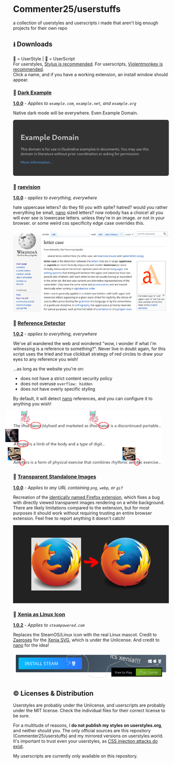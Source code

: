 # Commenter25/userstuffs
a collection of userstyles and userscripts i made that aren't big enough projects for their own repo

## ⭳ Downloads
🎨 = UserStyle | 📜 = UserScript  
For userstyles, [Stylus is recommended](https://github.com/openstyles/stylus#stylus). For userscripts, [Violentmonkey is recommended](https://violentmonkey.github.io/).  
Click a name, and if you have a working extension, an install window should appear.

### 🎨 [Dark Example](https://raw.githubusercontent.com/Commenter25/userstuffs/main/darkexample/darkexample.user.css)

[**1.0.0**](darkexample/CHANGELOG.md) - _Applies to `example.com`, `example.net`, and `example.org`_

Native dark mode will be everywhere. Even Example Domain.

![Dark Example Preview Image](darkexample/preview.png)

### 🎨 [raevision](https://raw.githubusercontent.com/commenter25/userstuffs/main/raevision/raevision.user.css)

[**1.0.0**](raevision/changelog.md) - _applies to everything, everywhere_

hate uppercase letters? do they fill you with spite? hatred? would you rather everything be small, [nano](https://twitter.com/nano_pone) sized letters? now nobody has a choice! all you will ever see is lowercase letters. unless they're in an image. or not in your browser. or some weird css specificity edge case overrides this.

<picture>
  <source media="(prefers-color-scheme: dark)" srcset="raevision/preview-dark.png">
  <img alt="raevision preview image" src="raevision/preview.png">
</picture>

### 📜 [Reference Detector](https://raw.githubusercontent.com/Commenter25/userstuffs/main/refdetect/refdetect.user.js)

[**1.0.2**](refdetect/CHANGELOG.md) - _applies to everything, everywhere_

We've all wandered the web and wondered "wow, i wonder if what i'm witnessing is a reference to something?". Never live in doubt again, for this script uses the tried and true clickbait strategy of red circles to draw your eyes to any reference you wish!

...as long as the website you're on:
  - does not have a strict content security policy
  - does not overuse `overflow: hidden`
  - does not have overly specific styling

By default, it will detect [nano](https://nano.lgbt) references, and you can configure it to anything you wish!

<picture>
  <source media="(prefers-color-scheme: dark)" srcset="refdetect/preview-dark.png">
  <img alt="Reference Detector Preview Image" src="refdetect/preview.png" style="position: relative; left: -1.8em">
</picture>

### 🎨 [Transparent Standalone Images](https://raw.githubusercontent.com/Commenter25/userstuffs/main/tpimgs/tpimgs.user.css)

[**1.0.0**](tpimgs/CHANGELOG.md) - _Applies to any URL containing `png`, `webp`, or `gif`_

Recreation of the [identically named Firefox extension](https://addons.mozilla.org/en-US/firefox/addon/transparent-standalone-image/), which fixes a bug with directly viewed transparent images rendering on a white background. There are likely limitations compared to the extension, but for most purposes it should work without requiring trusting an entire browser extension. Feel free to report anything it doesn't catch!

![Transparent Standalone Images Preview Image](tpimgs/preview.png)

### 🎨 [Xenia as Linux Icon](https://raw.githubusercontent.com/Commenter25/userstuffs/main/xeniasteam/xeniasteam.user.css)

[**1.0.2**](xeniasteam/CHANGELOG.md) - _Applies to `steampowered.com`_

Replaces the SteamOS/Linux icon with the real Linux mascot. Credit to [Zaeroses](https://chitter.xyz/@Zaeroses) for the [Xenia SVG](https://github.com/Zaeroses/refind-icons/blob/main/os_linux.svg), which is under the Unlicense. And credit to [nano](https://nano.lgbt) for the idea!

![Xenia as Linux Icon Preview Image](xeniasteam/preview.png)

## © Licenses & Distribution
Userstyles are probably under the Unlicense, and userscripts are probably under the MIT license. Check the individual files for their correct license to be sure.

For a multitude of reasons, I **do not publish my styles on userstyles.org**, and neither should you. The only official sources are this repository (Commenter25/userstuffs) and my mirrored versions on userstyles.world. It's important to trust even your userstyles, as [CSS injection attacks do exist](https://www.mike-gualtieri.com/css-exfil-vulnerability-tester).

My userscripts are currently only available on this repository.
